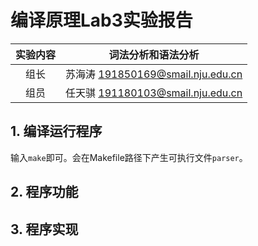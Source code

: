 # 编译原理Lab3实验报告

| 实验内容 |        词法分析和语法分析         |
| :------: | :-------------------------------: |
|   组长   | 苏海涛 191850169@smail.nju.edu.cn |
|   组员   | 任天骐 191180103@smail.nju.edu.cn |

## 1. 编译运行程序

输入`make`即可。会在Makefile路径下产生可执行文件`parser`。

## 2. 程序功能


## 3. 程序实现
